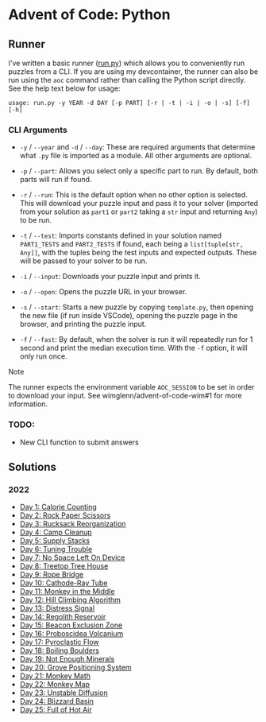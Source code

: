 # Advent of Code: Python

## Runner

I've written a basic runner ([run.py](/python/run.py)) which allows you to conveniently run puzzles from a CLI. If you are using my devcontainer, the runner can also be run using the `aoc` command rather than calling the Python script directly. See the help text below for usage:

```
usage: run.py -y YEAR -d DAY [-p PART] [-r | -t | -i | -o | -s] [-f] [-h]
```

### CLI Arguments

* `-y` / `--year` and `-d` / `--day`: These are required arguments that determine what `.py` file is imported as a module. All other arguments are optional.

* `-p` / `--part`: Allows you select only a specific part to run. By default, both parts will run if found.

* `-r` / `--run`: This is the default option when no other option is selected. This will download your puzzle input and pass it to your solver (imported from your solution as `part1` or `part2` taking a `str` input and returning `Any`) to be run.

* `-t` / `--test`: Imports constants defined in your solution named `PART1_TESTS` and `PART2_TESTS` if found, each being a `list[tuple[str, Any]]`, with the tuples being the test inputs and expected outputs. These will be passed to your solver to be run.

* `-i` / `--input`: Downloads your puzzle input and prints it.

* `-o` / `--open`: Opens the puzzle URL in your browser.

* `-s` / `--start`: Starts a new puzzle by copying `template.py`, then opening the new file (if run inside VSCode), opening the puzzle page in the browser, and printing the puzzle input.

* `-f` / `--fast`: By default, when the solver is run it will repeatedly run for 1 second and print the median execution time. With the `-f` option, it will only run once.

> [!NOTE]
> The runner expects the environment variable `AOC_SESSION` to be set in order to download your input. See wimglenn/advent-of-code-wim#1 for more information. 

### TODO:
* New CLI function to submit answers

## Solutions

### 2022

* [Day 1: Calorie Counting](/python/2022/day01.py)
* [Day 2: Rock Paper Scissors](/python/2022/day02.py)
* [Day 3: Rucksack Reorganization](/python/2022/day03.py)
* [Day 4: Camp Cleanup](/python/2022/day04.py)
* [Day 5: Supply Stacks](/python/2022/day05.py)
* [Day 6: Tuning Trouble](/python/2022/day06.py)
* [Day 7: No Space Left On Device](/python/2022/day07.py)
* [Day 8: Treetop Tree House](/python/2022/day08.py)
* [Day 9: Rope Bridge](/python/2022/day09.py)
* [Day 10: Cathode-Ray Tube](/python/2022/day10.py)
* [Day 11: Monkey in the Middle](/python/2022/day11.py)
* [Day 12: Hill Climbing Algorithm](/python/2022/day12.py)
* [Day 13: Distress Signal](/python/2022/day13.py)
* [Day 14: Regolith Reservoir](/python/2022/day14.py)
* [Day 15: Beacon Exclusion Zone](/python/2022/day15.py)
* [Day 16: Proboscidea Volcanium](/python/2022/day16.py)
* [Day 17: Pyroclastic Flow](/python/2022/day17.py)
* [Day 18: Boiling Boulders](/python/2022/day18.py)
* [Day 19: Not Enough Minerals](/python/2022/day19.py)
* [Day 20: Grove Positioning System](/python/2022/day20.py)
* [Day 21: Monkey Math](/python/2022/day21.py)
* [Day 22: Monkey Map](/python/2022/day22.py)
* [Day 23: Unstable Diffusion](/python/2022/day23.py)
* [Day 24: Blizzard Basin](/python/2022/day24.py)
* [Day 25: Full of Hot Air](/python/2022/day25.py)
